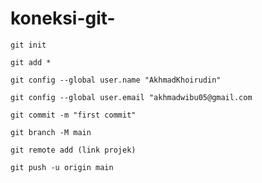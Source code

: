 # koneksi-git-
````
git init
````
````
git add *
````
````
git config --global user.name "AkhmadKhoirudin"
````
````
git config --global user.email "akhmadwibu05@gmail.com
````
````
git commit -m "first commit"
````
````
git branch -M main
````
````
git remote add (link projek)
````
````
git push -u origin main
````

